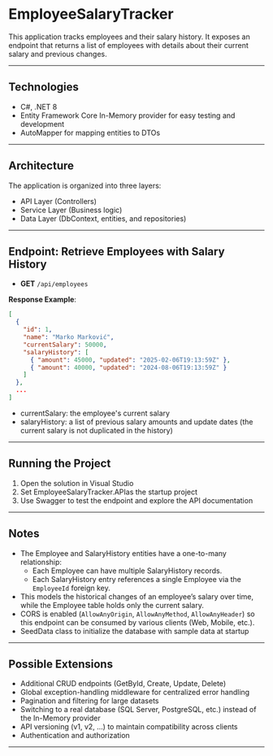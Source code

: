 # EmployeeSalaryTracker

This application tracks employees and their salary history. It exposes an endpoint that returns a list of employees with details about their current salary and previous changes.

---

## Technologies

- C#, .NET 8
- Entity Framework Core In-Memory provider for easy testing and development
- AutoMapper for mapping entities to DTOs

---

## Architecture

The application is organized into three layers:

- API Layer (Controllers)
- Service Layer (Business logic)
- Data Layer (DbContext, entities, and repositories)

---

## Endpoint: Retrieve Employees with Salary History

- **GET** `/api/employees`

**Response Example**:
```json
[
  {
    "id": 1,
    "name": "Marko Marković",
    "currentSalary": 50000,
    "salaryHistory": [
      { "amount": 45000, "updated": "2025-02-06T19:13:59Z" },
      { "amount": 40000, "updated": "2024-08-06T19:13:59Z" }
    ]
  },
  ...
]
``` 
- currentSalary: the employee's current salary
- salaryHistory: a list of previous salary amounts and update dates (the current salary is not duplicated in the history)

---

## Running the Project

1. Open the solution in Visual Studio 
2. Set EmployeeSalaryTracker.APIas the startup project  
3. Use Swagger to test the endpoint and explore the API documentation  

---

## Notes

- The Employee and SalaryHistory entities have a one-to-many relationship:  
  - Each Employee can have multiple SalaryHistory records.  
  - Each SalaryHistory entry references a single Employee via the `EmployeeId` foreign key.  
- This models the historical changes of an employee’s salary over time, while the Employee table holds only the current salary.  
- CORS is enabled (`AllowAnyOrigin`, `AllowAnyMethod`, `AllowAnyHeader`) so this endpoint can be consumed by various clients (Web, Mobile, etc.).
- SeedData class to initialize the database with sample data at startup  

---

## Possible Extensions

- Additional CRUD endpoints (GetById, Create, Update, Delete)  
- Global exception-handling middleware for centralized error handling  
- Pagination and filtering for large datasets  
- Switching to a real database (SQL Server, PostgreSQL, etc.) instead of the In-Memory provider  
- API versioning (v1, v2, …) to maintain compatibility across clients  
- Authentication and authorization

---

